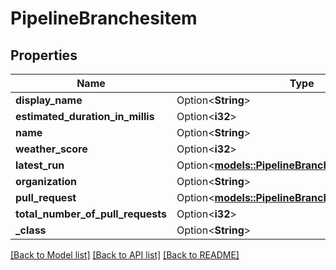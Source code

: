 # PipelineBranchesitem

## Properties

Name | Type | Description | Notes
------------ | ------------- | ------------- | -------------
**display_name** | Option<**String**> |  | [optional]
**estimated_duration_in_millis** | Option<**i32**> |  | [optional]
**name** | Option<**String**> |  | [optional]
**weather_score** | Option<**i32**> |  | [optional]
**latest_run** | Option<[**models::PipelineBranchesitemlatestRun**](PipelineBranchesitemlatestRun.md)> |  | [optional]
**organization** | Option<**String**> |  | [optional]
**pull_request** | Option<[**models::PipelineBranchesitempullRequest**](PipelineBranchesitempullRequest.md)> |  | [optional]
**total_number_of_pull_requests** | Option<**i32**> |  | [optional]
**_class** | Option<**String**> |  | [optional]

[[Back to Model list]](../README.md#documentation-for-models) [[Back to API list]](../README.md#documentation-for-api-endpoints) [[Back to README]](../README.md)


